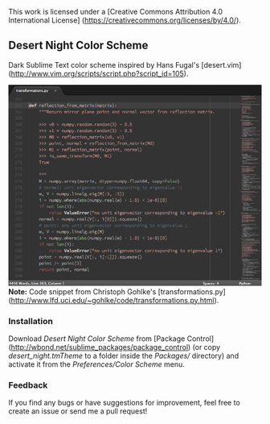 This work is licensed under a [Creative Commons Attribution 4.0 International License]
(https://creativecommons.org/licenses/by/4.0/).

## Desert Night Color Scheme

Dark Sublime Text color scheme inspired by Hans Fugal's [desert.vim]
(http://www.vim.org/scripts/script.php?script_id=105).

![desert_night color scheme screenshot](screenshot.png)
**Note:** Code snippet from Christoph Gohlke's [transformations.py]
(http://www.lfd.uci.edu/~gohlke/code/transformations.py.html).

### Installation

Download _Desert Night Color Scheme_ from [Package Control]
(http://wbond.net/sublime_packages/package_control)
(or copy _desert_night.tmTheme_ to a folder inside the _Packages/_ directory)
and activate it from the _Preferences/Color Scheme_ menu.

### Feedback

If you find any bugs or have suggestions for improvement, feel free to create
an issue or send me a pull request!
